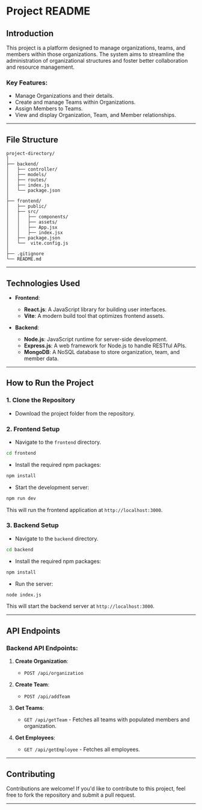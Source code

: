 # Project README

## Introduction

This project is a platform designed to manage organizations, teams, and members within those organizations. The system aims to streamline the administration of organizational structures and foster better collaboration and resource management.

### Key Features:
- Manage Organizations and their details.
- Create and manage Teams within Organizations.
- Assign Members to Teams.
- View and display Organization, Team, and Member relationships.

---

## File Structure

```
project-directory/
│
├── backend/          
│   ├── controller/       
│   ├── models/       
│   ├── routes/       
│   ├── index.js  
│   └── package.json   
│
├── frontend/           
│   ├── public/        
│   ├── src/           
│   │   ├── components/   
│   │   ├── assets/           
│   │   ├── App.jsx     
│   │   ├── index.jsx   
│   ├── package.json
│   └──  vite.config.js 
│
├── .gitignore            
└── README.md          
```

---

## Technologies Used

- **Frontend**:
  - **React.js**: A JavaScript library for building user interfaces.
  - **Vite**: A modern build tool that optimizes frontend assets.
  
- **Backend**:
  - **Node.js**: JavaScript runtime for server-side development.
  - **Express.js**: A web framework for Node.js to handle RESTful APIs.
  - **MongoDB**: A NoSQL database to store organization, team, and member data.

---

## How to Run the Project

### 1. **Clone the Repository**
   - Download the project folder from the repository.
   
### 2. **Frontend Setup**
   - Navigate to the `frontend` directory.
   
   ```bash
   cd frontend
   ```
   
   - Install the required npm packages:
   
   ```bash
   npm install
   ```
   
   - Start the development server:
   
   ```bash
   npm run dev
   ```

   This will run the frontend application at `http://localhost:3000`.

### 3. **Backend Setup**
   - Navigate to the `backend` directory.
   
   ```bash
   cd backend
   ```
   
   - Install the required npm packages:
   
   ```bash
   npm install
   ```
   
   - Run the server:
   
   ```bash
   node index.js
   ```

   This will start the backend server at `http://localhost:3000`.

---

## API Endpoints

### **Backend API Endpoints:**

1. **Create Organization**:
   - `POST /api/organization`
   
2. **Create Team**:
   - `POST /api/addTeam`
   
3. **Get Teams**:
   - `GET /api/getTeam` - Fetches all teams with populated members and organization.
   
4. **Get Employees**:
   - `GET /api/getEmployee` - Fetches all employees.

---

## Contributing

Contributions are welcome! If you'd like to contribute to this project, feel free to fork the repository and submit a pull request.

---